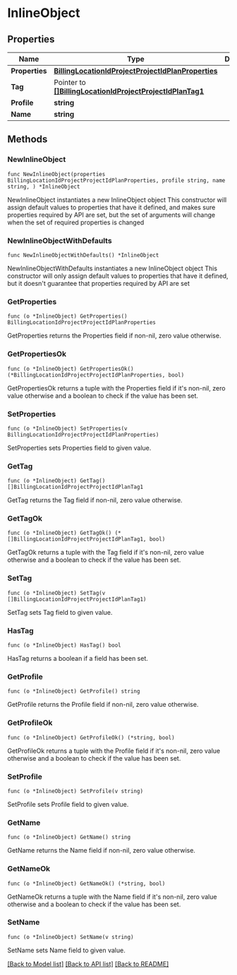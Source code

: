 # InlineObject

## Properties

Name | Type | Description | Notes
------------ | ------------- | ------------- | -------------
**Properties** | [**BillingLocationIdProjectProjectIdPlanProperties**](BillingLocationIdProjectProjectIdPlanProperties.md) |  | 
**Tag** | Pointer to [**[]BillingLocationIdProjectProjectIdPlanTag1**](BillingLocationIdProjectProjectIdPlanTag1.md) |  | [optional] 
**Profile** | **string** |  | 
**Name** | **string** |  | 

## Methods

### NewInlineObject

`func NewInlineObject(properties BillingLocationIdProjectProjectIdPlanProperties, profile string, name string, ) *InlineObject`

NewInlineObject instantiates a new InlineObject object
This constructor will assign default values to properties that have it defined,
and makes sure properties required by API are set, but the set of arguments
will change when the set of required properties is changed

### NewInlineObjectWithDefaults

`func NewInlineObjectWithDefaults() *InlineObject`

NewInlineObjectWithDefaults instantiates a new InlineObject object
This constructor will only assign default values to properties that have it defined,
but it doesn't guarantee that properties required by API are set

### GetProperties

`func (o *InlineObject) GetProperties() BillingLocationIdProjectProjectIdPlanProperties`

GetProperties returns the Properties field if non-nil, zero value otherwise.

### GetPropertiesOk

`func (o *InlineObject) GetPropertiesOk() (*BillingLocationIdProjectProjectIdPlanProperties, bool)`

GetPropertiesOk returns a tuple with the Properties field if it's non-nil, zero value otherwise
and a boolean to check if the value has been set.

### SetProperties

`func (o *InlineObject) SetProperties(v BillingLocationIdProjectProjectIdPlanProperties)`

SetProperties sets Properties field to given value.


### GetTag

`func (o *InlineObject) GetTag() []BillingLocationIdProjectProjectIdPlanTag1`

GetTag returns the Tag field if non-nil, zero value otherwise.

### GetTagOk

`func (o *InlineObject) GetTagOk() (*[]BillingLocationIdProjectProjectIdPlanTag1, bool)`

GetTagOk returns a tuple with the Tag field if it's non-nil, zero value otherwise
and a boolean to check if the value has been set.

### SetTag

`func (o *InlineObject) SetTag(v []BillingLocationIdProjectProjectIdPlanTag1)`

SetTag sets Tag field to given value.

### HasTag

`func (o *InlineObject) HasTag() bool`

HasTag returns a boolean if a field has been set.

### GetProfile

`func (o *InlineObject) GetProfile() string`

GetProfile returns the Profile field if non-nil, zero value otherwise.

### GetProfileOk

`func (o *InlineObject) GetProfileOk() (*string, bool)`

GetProfileOk returns a tuple with the Profile field if it's non-nil, zero value otherwise
and a boolean to check if the value has been set.

### SetProfile

`func (o *InlineObject) SetProfile(v string)`

SetProfile sets Profile field to given value.


### GetName

`func (o *InlineObject) GetName() string`

GetName returns the Name field if non-nil, zero value otherwise.

### GetNameOk

`func (o *InlineObject) GetNameOk() (*string, bool)`

GetNameOk returns a tuple with the Name field if it's non-nil, zero value otherwise
and a boolean to check if the value has been set.

### SetName

`func (o *InlineObject) SetName(v string)`

SetName sets Name field to given value.



[[Back to Model list]](../README.md#documentation-for-models) [[Back to API list]](../README.md#documentation-for-api-endpoints) [[Back to README]](../README.md)


